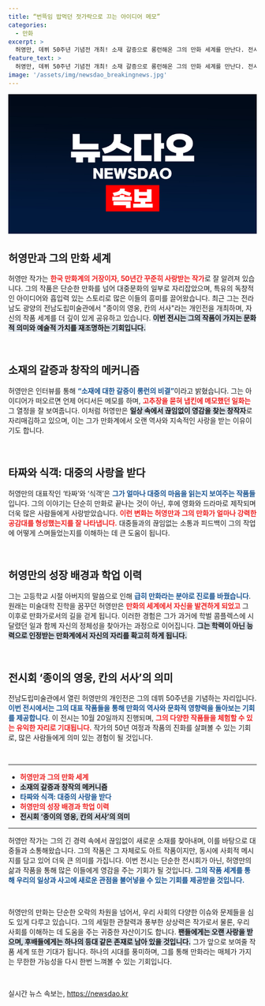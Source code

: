 ```yaml
---
title: “번뜩임 밥먹던 젓가락으로 끄는 아이디어 메모”
categories:
  - 만화
excerpt: >
  허영만, 데뷔 50주년 기념전 개최! 소재 갈증으로 롱런해온 그의 만화 세계를 만난다. 전시 종이의 영웅, 칸의 서사에서 작품과 이야기의 깊이를 경험해보세요!
feature_text: >
  허영만, 데뷔 50주년 기념전 개최! 소재 갈증으로 롱런해온 그의 만화 세계를 만난다. 전시 종이의 영웅, 칸의 서사에서 작품과 이야기의 깊이를 경험해보세요!
image: '/assets/img/newsdao_breakingnews.jpg'
---
```


<p><img src="/assets/img/newsdao_breakingnews.jpg" alt="ontimetimes 속보" /></p>

<h2 data-ke-size="size26">허영만과 그의 만화 세계</h2>

<p data-ke-size="size16">허영만 작가는 <b><span style="color: #ee2323;">한국 만화계의 거장이자, 50년간 꾸준히 사랑받는 작가</span></b>로 잘 알려져 있습니다. 그의 작품은 단순한 만화를 넘어 대중문화의 일부로 자리잡았으며, 특유의 독창적인 아이디어와 흡입력 있는 스토리로 많은 이들의 흥미를 끌어왔습니다. 최근 그는 전라남도 광양의 전남도립미술관에서 "종이의 영웅, 칸의 서사"라는 개인전을 개최하며, 자신의 작품 세계를 더 깊이 있게 공유하고 있습니다. <b><span style="background-color: #21538527;">이번 전시는 그의 작품이 가지는 문화적 의미와 예술적 가치를 재조명하는 기회입니다.</span></b></p>

<p data-ke-size="size16">&nbsp;</p>

<h2 data-ke-size="size26">소재의 갈증과 창작의 메커니즘</h2>

<p data-ke-size="size16">허영만은 인터뷰를 통해 <b><span style="color: #1a5490;">“소재에 대한 갈증이 롱런의 비결”</span></b>이라고 밝혔습니다. 그는 아이디어가 떠오르면 언제 어디서든 메모를 하며, <b><span style="color: #ee2323;">고추장을 묻혀 냅킨에 메모했던 일화는</span></b> 그 열정을 잘 보여줍니다. 이처럼 허영만은 <b><span style="background-color: #21538527;">일상 속에서 끊임없이 영감을 찾는 창작자</span></b>로 자리매김하고 있으며, 이는 그가 만화계에서 오랜 역사와 지속적인 사랑을 받는 이유이기도 합니다.</p>

<p data-ke-size="size16">&nbsp;</p>

<h2 data-ke-size="size26">타짜와 식객: 대중의 사랑을 받다</h2>

<p data-ke-size="size16">허영만의 대표작인 ‘타짜’와 ‘식객’은 <b><span style="color: #1a5490;">그가 얼마나 대중의 마음을 읽는지 보여주는 작품들</span></b>입니다. 그의 이야기는 단순히 만화로 끝나는 것이 아닌, 후에 영화와 드라마로 제작되며 더욱 많은 사람들에게 사랑받았습니다. <b><span style="color: #ee2323;">이런 변화는 허영만과 그의 만화가 얼마나 강력한 공감대를 형성했는지를 잘 나타냅니다.</span></b> 대중들과의 끊임없는 소통과 피드백이 그의 작업에 어떻게 스며들었는지를 이해하는 데 큰 도움이 됩니다.</p>

<p data-ke-size="size16">&nbsp;</p>

<h2 data-ke-size="size26">허영만의 성장 배경과 학업 이력</h2>

<p data-ke-size="size16">그는 고등학교 시절 아버지의 말씀으로 인해 <b><span style="color: #1a5490;">급히 만화라는 분야로 진로를 바꿨습니다</span></b>. 원래는 미술대학 진학을 꿈꾸던 허영만은 <b><span style="color: #ee2323;">만화의 세계에서 자신을 발견하게 되었고</span></b> 그 이후로 만화가로서의 길을 걷게 됩니다. 이러한 경험은 그가 과거에 학벌 콤플렉스에 시달렸던 일과 함께 자신의 정체성을 찾아가는 과정으로 이어집니다. <b><span style="background-color: #21538527;">그는 학력이 아닌 능력으로 인정받는 만화계에서 자신의 자리를 확고히 하게 됩니다.</span></b></p>

<p data-ke-size="size16">&nbsp;</p>

<h2 data-ke-size="size26">전시회 ‘종이의 영웅, 칸의 서사’의 의미</h2>

<p data-ke-size="size16">전남도립미술관에서 열린 허영만의 개인전은 그의 데뷔 50주년을 기념하는 자리입니다. <b><span style="color: #1a5490;">이번 전시에서는 그의 대표 작품들을 통해 만화의 역사와 문화적 영향력을 돌아보는 기회를 제공합니다</span></b>. 이 전시는 10월 20일까지 진행되며, <b><span style="color: #ee2323;">그의 다양한 작품들을 체험할 수 있는 유익한 자리로 기대됩니다.</span></b> 작가의 50년 여정과 작품의 진화를 살펴볼 수 있는 기회로, 많은 사람들에게 의미 있는 경험이 될 것입니다.</p>

<p data-ke-size="size16">&nbsp;</p>

<hr>

<ul>
    <li><b><span style="color: #ee2323;">허영만과 그의 만화 세계</span></b></li>
    <li><b><span style="background-color: #21538527;">소재의 갈증과 창작의 메커니즘</span></b></li>
    <li><b><span style="color: #1a5490;">타짜와 식객: 대중의 사랑을 받다</span></b></li>
    <li><b><span style="color: #ee2323;">허영만의 성장 배경과 학업 이력</span></b></li>
    <li><b><span style="background-color: #21538527;">전시회 ‘종이의 영웅, 칸의 서사’의 의미</span></b></li>
</ul>

<hr>

<p data-ke-size="size16">허영만 작가는 그의 긴 경력 속에서 끊임없이 새로운 소재를 찾아내며, 이를 바탕으로 대중들과 소통해왔습니다. 그의 작품은 그 자체로도 아트 작품이지만, 동시에 사회적 메시지를 담고 있어 더욱 큰 의미를 가집니다. 이번 전시는 단순한 전시회가 아닌, 허영만의 삶과 작품을 통해 많은 이들에게 영감을 주는 기회가 될 것입니다. <b><span style="color: #1a5490;">그의 작품 세계를 통해 우리의 일상과 사고에 새로운 관점을 불어넣을 수 있는 기회를 제공받을 것입니다.</span></b></p>

<p data-ke-size="size16">&nbsp;</p>

<p data-ke-size="size16">허영만의 만화는 단순한 오락의 차원을 넘어서, 우리 사회의 다양한 이슈와 문제들을 심도 있게 다루고 있습니다. 그의 세밀한 관찰력과 풍부한 상상력은 작가로서 물론, 우리 사회를 이해하는 데 도움을 주는 귀중한 자산이기도 합니다. <b><span style="background-color: #21538527;">팬들에게는 오랜 사랑을 받으며, 후배들에게는 하나의 등대 같은 존재로 남아 있을 것입니다.</span></b> 그가 앞으로 보여줄 작품 세계 또한 기대가 됩니다. 하나의 시대를 풍미하며, 그를 통해 만화라는 매체가 가지는 무한한 가능성을 다시 한번 느껴볼 수 있는 기회입니다.</p>

<p data-ke-size="size16">&nbsp;</p>
실시간 뉴스 속보는, <a href="https://newsdao.kr" rel="dofollow">https://newsdao.kr</a>


